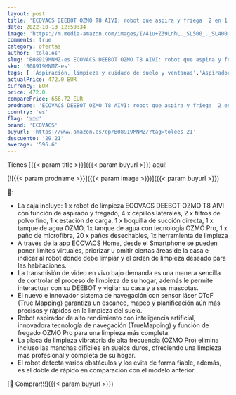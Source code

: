```yaml
---
layout: post
title: 'ECOVACS DEEBOT OZMO T8 AIVI: robot que aspira y friega  2 en 1  con navegación y detección inteligente de objetos – Google Home  Alexa & control de la app'
date: 2022-10-13 12:50:34
image: 'https://m.media-amazon.com/images/I/41u+Z39LnhL._SL500_._SL400_.jpg'
comments: true
category: ofertas
author: 'tole.es'
slug: 'B08919MNMZ-es ECOVACS DEEBOT OZMO T8 AIVI: robot que aspira y friega 2...'
sku: 'B08919MNMZ-es'
tags: [ 'Aspiración, limpieza y cuidado de suelo y ventanas','Aspiradoras','Hogar y cocina','Robots aspiradores','alexa','ecovacs','google','home','🇪🇸', ]
actualPrice: 472.0 EUR
currency: EUR
price: 472.0
comparePrice: 666.72 EUR
prodname: 'ECOVACS DEEBOT OZMO T8 AIVI: robot que aspira y friega  2 en 1  con navegación y detección inteligente de objetos – Google Home  Alexa & control de la app'
country: 'es'
flag: '🇪🇸'
brand: 'ECOVACS'
buyurl: 'https://www.amazon.es/dp/B08919MNMZ/?tag=tolees-21'
descuento: '29.21'
average: '596.6'
---
```


Tienes [{{< param title >}}]({{< param buyurl >}}) aqui!

[![{{< param prodname >}}]({{< param image >}})]({{< param buyurl >}})

🔎:

- La caja incluye: 1 x robot de limpieza ECOVACS DEEBOT OZMO T8 AIVI con función de aspirado y fregado, 4 x cepillos laterales, 2 x filtros de polvo fino, 1 x estación de carga, 1 x boquilla de succión directa, 1 x tanque de agua OZMO, 1x tanque de agua con tecnología OZMO Pro, 1 x paño de microfibra, 20 x paños desechables, 1x herramienta de limpieza
- A través de la app ECOVACS Home, desde el Smartphone se pueden poner límites virtuales, priorizar u omitir ciertas áreas de la casa e indicar al robot donde debe limpiar y el orden de limpieza deseado para las habitaciones.
- La transmisión de video en vivo bajo demanda es una manera sencilla de controlar el proceso de limpieza de su hogar, además le permite interactuar con su DEEBOT y vigilar su casa y a sus mascotas.
- El nuevo e innovador sistema de navegación con sensor láser DToF (True Mapping) garantiza un escaneo, mapeo y planificación aún más precisos y rápidos en la limpieza del suelo.
- Robot aspirador de alto rendimiento con inteligencia artificial, innovadora tecnología de navegación (TrueMapping) y función de fregado OZMO Pro para una limpieza más completa.
- La placa de limpieza vibratoria de alta frecuencia (OZMO Pro) elimina incluso las manchas difíciles en suelos duros, ofreciendo una limpieza más profesional y completa de su hogar.
- El robot detecta varios obstáculos y los evita de forma fiable, además, es el doble de rápido en comparación con el modelo anterior.

[🛒 Comprar!!!]({{< param buyurl >}})
